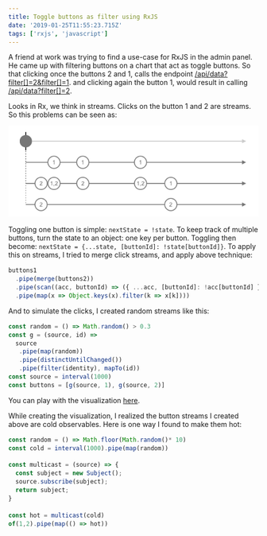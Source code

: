```yaml
---
title: Toggle buttons as filter using RxJS
date: '2019-01-25T11:55:23.715Z'
tags: ['rxjs', 'javascript']
---
```


A friend at work was trying to find a use-case for RxJS in the admin panel.
He came up with filtering buttons on a chart that act as toggle buttons. So
that clicking once the buttons 2 and 1,
calls the endpoint [/api/data?filter[]=2&filter[]=1](#).
and clicking again the button 1, would result in calling [/api/data?filter[]=2]().

Looks in Rx, we think in streams. Clicks on the button 1 and 2 are streams.
So this problems can be seen as:

![Toggle Buttons](./toggle-buttons.png)

Toggling one button is simple: `nextState = !state`. To keep track of multiple
buttons, turn the state to an object: one key per button. Toggling then become:
`nextState = {...state, [buttonId]: !state[buttonId]}`. To apply this on streams, I tried
to merge click streams, and apply above technique:

``` javascript
buttons1
  .pipe(merge(buttons2))
  .pipe(scan((acc, buttonId) => ({ ...acc, [buttonId]: !acc[buttonId] }), {}))
  .pipe(map(x => Object.keys(x).filter(k => x[k])))
```

And to simulate the clicks, I created random streams like this:

``` javascript
const random = () => Math.random() > 0.3
const g = (source, id) =>
  source
   .pipe(map(random))
   .pipe(distinctUntilChanged())
   .pipe(filter(identity), mapTo(id))
const source = interval(1000)
const buttons = [g(source, 1), g(source, 2)]
```

You can play with the visualization [here](https://rxviz.com/v/j8AnVy3o).

While creating the visualization, I realized the button streams I created above are
cold observables. Here is one way I found to make them hot:

``` javascript
const random = () => Math.floor(Math.random()* 10)
const cold = interval(1000).pipe(map(random))

const multicast = (source) => {
  const subject = new Subject();
  source.subscribe(subject);
  return subject;
}

const hot = multicast(cold)
of(1,2).pipe(map(() => hot))
```
